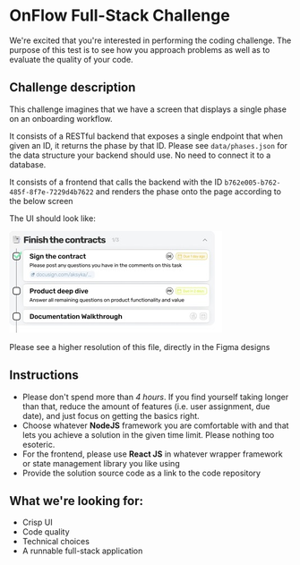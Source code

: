 # OnFlow Full-Stack Challenge

We're excited that you're interested in performing the coding challenge.
The purpose of this test is to see how you approach problems as well as to evaluate the quality of your code.

## Challenge description

This challenge imagines that we have a screen that displays a single phase on an onboarding workflow.

It consists of a RESTful backend that exposes a single endpoint that when given an ID, it returns the phase by that ID. Please see `data/phases.json` for the data structure your backend should use. No need to connect it to a database.

It consists of a frontend that calls the backend with the ID `b762e005-b762-485f-8f7e-7229d4b7622` and renders the phase onto the page according to the below screen

The UI should look like:

![Phase UI](images/onflow.jpeg)

Please see a higher resolution of this file, directly in the Figma designs

## Instructions
- Please don't spend more than *4 hours*. If you find yourself taking longer than that, reduce the amount of features (i.e. user assignment, due date), and just focus on getting the basics right.
- Choose whatever **NodeJS** framework you are comfortable with and that lets you achieve a solution in the given time limit. Please nothing too esoteric.
- For the frontend, please use **React JS** in whatever wrapper framework or state management library you like using
- Provide the solution source code as a link to the code repository

## What we're looking for:
- Crisp UI
- Code quality
- Technical choices
- A runnable full-stack application
